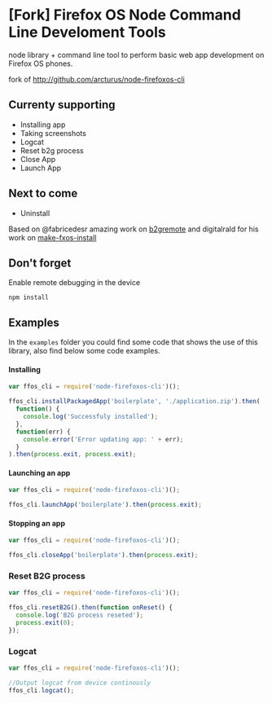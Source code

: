 # [Fork] Firefox OS Node Command Line Develoment Tools

node library + command line tool to perform basic web app development on Firefox OS phones.

fork of http://github.com/arcturus/node-firefoxos-cli

## Currenty supporting

- Installing app
- Taking screenshots
- Logcat
- Reset b2g process
- Close App
- Launch App

## Next to come

- Uninstall

Based on @fabricedesr amazing work on [b2gremote](https://github.com/fabricedesre/b2gremote)
and
digitalrald for his work on [make-fxos-install](https://github.com/digitarald/make-fxos-install)

## Don't forget
Enable remote debugging in the device

```shell
npm install
```

## Examples

In the `examples` folder you could find some code that shows the use of this library, also find below some code examples.

#### Installing

```javascript
var ffos_cli = require('node-firefoxos-cli')();

ffos_cli.installPackagedApp('boilerplate', './application.zip').then(
  function() {
    console.log('Successfuly installed');
  },
  function(err) {
    console.error('Error updating app: ' + err);
  }
).then(process.exit, process.exit);
```

#### Launching an app

```javascript
var ffos_cli = require('node-firefoxos-cli')();

ffos_cli.launchApp('boilerplate').then(process.exit);

```

#### Stopping an app

```javascript
var ffos_cli = require('node-firefoxos-cli')();

ffos_cli.closeApp('boilerplate').then(process.exit);
```

### Reset B2G process

```javascript
var ffos_cli = require('node-firefoxos-cli')();

ffos_cli.resetB2G().then(function onReset() {
  console.log('B2G process reseted');
  process.exit(0);
});
```

### Logcat

```javascript
var ffos_cli = require('node-firefoxos-cli')();

//Output logcat from device continously
ffos_cli.logcat();
```

